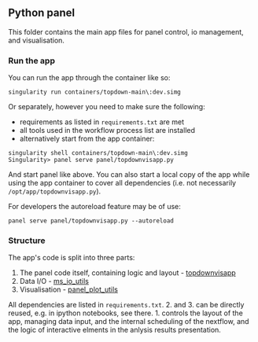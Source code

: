 ## Python panel
This folder contains the main app files for panel control, io management, and visualisation.


### Run the app
You can run the app through the container like so:
```
singularity run containers/topdown-main\:dev.simg 
```
Or separately, however you need to make sure the following:
* requirements as listed in `requirements.txt` are met
* all tools used in the workflow process list are installed
* alternatively start from the app container:
```
singularity shell containers/topdown-main\:dev.simg 
Singularity> panel serve panel/topdownvisapp.py
```
And start panel like above. You can also start a local copy of the app while using the app container to cover all dependencies (i.e. not necessarily `/opt/app/topdownvisapp.py`).

For developers the autoreload feature may be of use:
```
panel serve panel/topdownvisapp.py --autoreload
```

### Structure
The app's code is split into three parts:
1. The panel code itself, containing logic and layout - [topdownvisapp](topdownvisapp.py)
2. Data I/O - [ms_io_utils](ms_io_utils.py)
3. Visualisation - [panel_plot_utils](panel_plot_utils.py)


All dependencies are listed in `requirements.txt`. 2. and 3. can be directly reused, e.g. in ipython notebooks, see there. 1. controls the layout of the app, managing data input, and the internal scheduling of the nextflow, and the logic of interactive elments in the anlysis results presentation.

